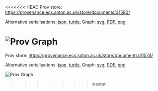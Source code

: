 
<<<<<<< HEAD
Prov store: https://provenance.ecs.soton.ac.uk/store/documents/31580/
	
Alternative serialisations: [json](https://provenance.ecs.soton.ac.uk/store/documents/31580.json), [turtle](https://provenance.ecs.soton.ac.uk/store/documents/31580.ttl), 
Graph: [svg](https://provenance.ecs.soton.ac.uk/store/documents/31580.svg), [PDF](https://provenance.ecs.soton.ac.uk/store/documents/31580.pdf), [png](https://provenance.ecs.soton.ac.uk/store/documents/31580.png)

![Prov Graph](https://provenance.ecs.soton.ac.uk/store/documents/31580.png)
=======
Prov store: https://provenance.ecs.soton.ac.uk/store/documents/31574/
	
Alternative serialisations: [json](https://provenance.ecs.soton.ac.uk/store/documents/31574.json), [turtle](https://provenance.ecs.soton.ac.uk/store/documents/31574.ttl), 
Graph: [svg](https://provenance.ecs.soton.ac.uk/store/documents/31574.svg), [PDF](https://provenance.ecs.soton.ac.uk/store/documents/31574.pdf), [png](https://provenance.ecs.soton.ac.uk/store/documents/31574.png)

![Prov Graph](https://provenance.ecs.soton.ac.uk/store/documents/31574.png)
>>>>>>> master

		